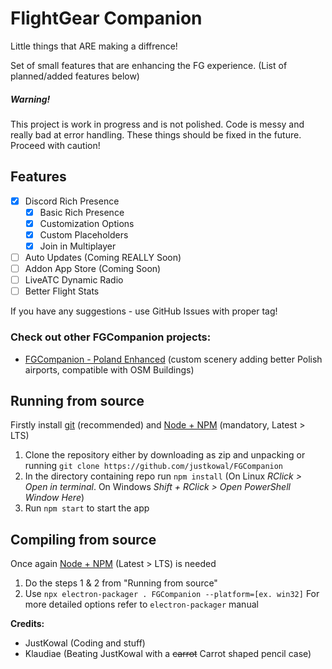 # FlightGear Companion

Little things that ARE making a diffrence!

Set of small features that are enhancing the FG experience. (List of planned/added features below)

##### Warning!

This project is work in progress and is not polished. Code is messy and really bad at error handling.
These things should be fixed in the future.
Proceed with caution!

## Features

- [X] Discord Rich Presence
  - [X] Basic Rich Presence
  - [X] Customization Options
  - [X] Custom Placeholders
  - [X] Join in Multiplayer
- [ ] Auto Updates (Coming REALLY Soon)
- [ ] Addon App Store (Coming Soon)
- [ ] LiveATC Dynamic Radio
- [ ] Better Flight Stats

If you have any suggestions - use GitHub Issues with proper tag!

### Check out other FGCompanion projects:

* [FGCompanion - Poland Enhanced](https://github.com/klaudiae/fgcompanion-polandenhanced) (custom scenery adding better Polish airports, compatible with OSM Buildings)

## Running from source

Firstly install [git](https://git-scm.com/) (recommended) and [Node + NPM](https://nodejs.org/en/) (mandatory, Latest > LTS)

1. Clone the repository either by downloading as zip and unpacking or running `git clone https://github.com/justkowal/FGCompanion`
2. In the directory containing repo run `npm install`
   (On Linux _RClick > Open in terminal_. On Windows _Shift + RClick > Open PowerShell Window Here_)
3. Run `npm start` to start the app

## Compiling from source

Once again [Node + NPM](https://nodejs.org/en/) (Latest > LTS) is needed

1. Do the steps 1 & 2 from "Running from source"
2. Use `npx electron-packager . FGCompanion --platform=[ex. win32]`
   For more detailed options refer to `electron-packager` manual

**Credits:**

* JustKowal (Coding and stuff)
* Klaudiae (Beating JustKowal with a ~~carrot~~ Carrot shaped pencil case)
